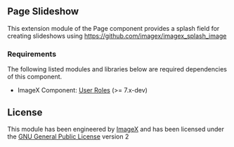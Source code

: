 ## Page Slideshow

This extension module of the Page component provides a splash field for creating slideshows using https://github.com/imagex/imagex_splash_image  

### Requirements

The following listed modules and libraries below are required dependencies of this component.

* ImageX Component: [User Roles](http://github.com/imagex/imagex_splahs_image) (>= 7.x-dev)


## License

This module has been engineered by [ImageX](http://www.imagexmedia.com) and has been licensed under the [GNU General Public License](http://www.gnu.org/licenses/gpl-2.0.html) version 2